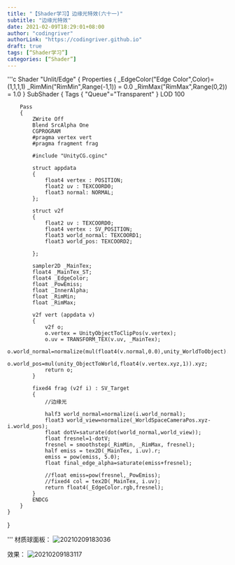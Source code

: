 ```yaml
---
title: "【Shader学习】边缘光特效(六十一)"
subtitle: "边缘光特效"
date: 2021-02-09T18:29:01+08:00
author: "codingriver"
authorLink: "https://codingriver.github.io"
draft: true
tags: [“Shader学习”]
categories: [“Shader”]
---
```


<!--more-->
'''c
Shader "Unlit/Edge"
{
	Properties
	{
		_EdgeColor("Edge Color",Color)=(1,1,1,1)
		_RimMin("RimMin",Range(-1,1)) = 0.0
		_RimMax("RimMax",Range(0,2)) = 1.0
	}
	SubShader
	{
		Tags { "Queue"="Transparent" }
		LOD 100
		
		Pass
		{
			ZWrite Off
			Blend SrcAlpha One
			CGPROGRAM
			#pragma vertex vert
			#pragma fragment frag
			
			#include "UnityCG.cginc"

			struct appdata
			{
				float4 vertex : POSITION;
				float2 uv : TEXCOORD0;
				float3 normal: NORMAL;
			};

			struct v2f
			{
				float2 uv : TEXCOORD0;
				float4 vertex : SV_POSITION;
				float3 world_normal: TEXCOORD1;
				float3 world_pos: TEXCOORD2;
				
			};

			sampler2D _MainTex;
			float4 _MainTex_ST;
			float4 _EdgeColor;
			float _PowEmiss;
			float _InnerAlpha;
			float _RimMin;
			float _RimMax;
			
			v2f vert (appdata v)
			{
				v2f o;
				o.vertex = UnityObjectToClipPos(v.vertex);
				o.uv = TRANSFORM_TEX(v.uv, _MainTex);
				o.world_normal=normalize(mul(float4(v.normal,0.0),unity_WorldToObject).xyz);
				o.world_pos=mul(unity_ObjectToWorld,float4(v.vertex.xyz,1)).xyz;
				return o;
			}
			
			fixed4 frag (v2f i) : SV_Target
			{
				//边缘光

				half3 world_normal=normalize(i.world_normal);
				float3 world_view=normalize(_WorldSpaceCameraPos.xyz-i.world_pos);
				float dotV=saturate(dot(world_normal,world_view));
				float fresnel=1-dotV;
				fresnel = smoothstep(_RimMin, _RimMax, fresnel);
				half emiss = tex2D(_MainTex, i.uv).r;
				emiss = pow(emiss, 5.0);
				float final_edge_alpha=saturate(emiss+fresnel);

				//float emiss=pow(fresnel,_PowEmiss);
				//fixed4 col = tex2D(_MainTex, i.uv);
				return float4(_EdgeColor.rgb,fresnel);
			}
			ENDCG
		}
	}
}

'''
材质球面板：
![20210209183036](https://cdn.jsdelivr.net/gh/codingriver/cdn/texs/Shader学习-1.2边缘光特效/20210209183036.png)

效果：
![20210209183117](https://cdn.jsdelivr.net/gh/codingriver/cdn/texs/Shader学习-1.2边缘光特效/20210209183117.png)
